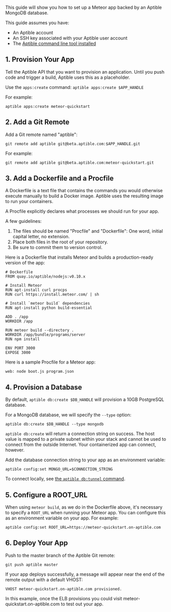 This guide will show you how to set up a Meteor app backed by an Aptible MongoDB database.

This guide assumes you have:

- An Aptible account
- An SSH key associated with your Aptible user account
- The [Aptible command line tool installed](/topics/cli/how-to-install-cli)

## 1. Provision Your App

Tell the Aptible API that you want to provision an application. Until you push code and trigger a build, Aptible uses this as a placeholder.

Use the `apps:create` command: `aptible apps:create $APP_HANDLE`

For example:

    aptible apps:create meteor-quickstart

## 2. Add a Git Remote

Add a Git remote named "aptible":

    git remote add aptible git@beta.aptible.com:$APP_HANDLE.git

For example:

    git remote add aptible git@beta.aptible.com:meteor-quickstart.git

## 3. Add a Dockerfile and a Procfile

A Dockerfile is a text file that contains the commands you would otherwise execute manually to build a Docker image. Aptible uses the resulting image to run your containers.

A Procfile explicitly declares what processes we should run for your app.

A few guidelines:

1. The files should be named "Procfile" and "Dockerfile": One word, initial capital letter, no extension.
2. Place both files in the root of your repository.
3. Be sure to commit them to version control.

Here is a Dockerfile that installs Meteor and builds a production-ready version of the app:

    # Dockerfile
    FROM quay.io/aptible/nodejs:v0.10.x

    # Install Meteor
    RUN apt-install curl procps
    RUN curl https://install.meteor.com/ | sh

    # Install `meteor build` dependencies
    RUN apt-install python build-essential

    ADD . /app
    WORKDIR /app

    RUN meteor build --directory .
    WORKDIR /app/bundle/programs/server
    RUN npm install

    ENV PORT 3000
    EXPOSE 3000

Here is a sample Procfile for a Meteor app:

    web: node boot.js program.json

## 4. Provision a Database

By default, `aptible db:create $DB_HANDLE` will provision a 10GB PostgreSQL database.

For a MongoDB database, we will specify the `--type` option:

    aptible db:create $DB_HANDLE --type mongodb

`aptible db:create` will return a connection string on success. The host value is mapped to a private subnet within your stack and cannot be used to connect from the outside Internet. Your containerized app can connect, however.

Add the database connection string to your app as an environment variable:

    aptible config:set MONGO_URL=$CONNECTION_STRING

To connect locally, see [the `aptible db:tunnel` command](/topics/cli/how-to-connect-to-database-from-outside/).

## 5. Configure a ROOT_URL

When using `meteor build`, as we do in the Dockerfile above, it's necessary to specify a `ROOT_URL` when running your Meteor app. You can configure this as an environment variable on your app. For example:

    aptible config:set ROOT_URL=https://meteor-quickstart.on-aptible.com

## 6. Deploy Your App

Push to the master branch of the Aptible Git remote:

    git push aptible master

If your app deploys successfully, a message will appear near the end of the remote output with a default VHOST:

    VHOST meteor-quickstart.on-aptible.com provisioned.

In this example, once the ELB provisions you could visit meteor-quickstart.on-aptible.com to test out your app.
